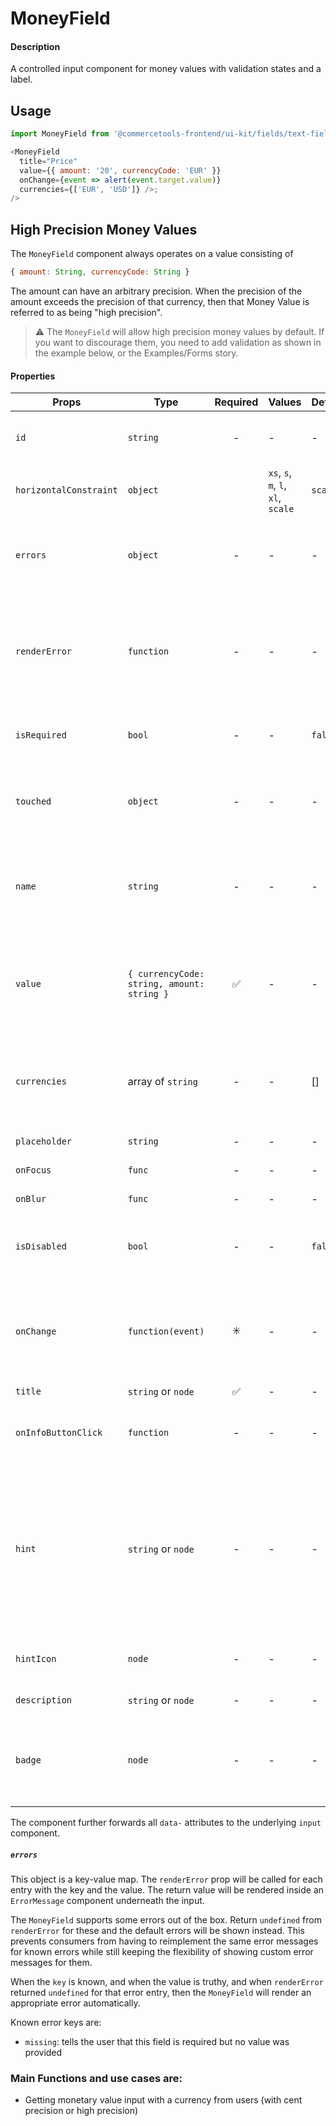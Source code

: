 # MoneyField

#### Description

A controlled input component for money values with validation states and a label.

## Usage

```js
import MoneyField from '@commercetools-frontend/ui-kit/fields/text-field';

<MoneyField
  title="Price"
  value={{ amount: '20', currencyCode: 'EUR' }}
  onChange={event => alert(event.target.value)}
  currencies={['EUR', 'USD']} />;
/>
```

## High Precision Money Values

The `MoneyField` component always operates on a value consisting of

```js
{ amount: String, currencyCode: String }
```

The amount can have an arbitrary precision. When the precision of the amount exceeds the precision of that currency, then that Money Value is referred to as being "high precision".

> ⚠️ The `MoneyField` will allow high precision money values by default. If you want to discourage them, you need to add validation as shown in the example below, or the Examples/Forms story.

#### Properties

| Props                  | Type                                       | Required | Values                             | Default | Description                                                                                                                                                                                                                                                           |
| ---------------------- | ------------------------------------------ | :------: | ---------------------------------- | ------- | --------------------------------------------------------------------------------------------------------------------------------------------------------------------------------------------------------------------------------------------------------------------- |
| `id`                   | `string`                                   |    -     | -                                  | -       | Used as HTML `id` property. An `id` is auto-generated when it is not specified.                                                                                                                                                                                       |
| `horizontalConstraint` | `object`                                   |          | `xs`, `s`, `m`, `l`, `xl`, `scale` | `scale` | Horizontal size limit of the input fields.                                                                                                                                                                                                                            |
| `errors`               | `object`                                   |    -     | -                                  | -       | A map of errors. Error messages for known errors are rendered automatically. Unknown errors will be forwarded to `renderError`.                                                                                                                                       |
| `renderError`          | `function`                                 |    -     | -                                  | -       | Called with custom errors, as `renderError(key, error)`. This function can return a message which will be wrapped in an `ErrorMessage`. It can also return `null` to show no error.                                                                                   |
| `isRequired`           | `bool`                                     |    -     | -                                  | `false` | Indicates if the value is required. Shows an the "required asterisk" if so.                                                                                                                                                                                           |
| `touched`              | `object`                                   |    -     | -                                  | -       | Indicates whether the `currencyCode` or `amount` fields were touched. Errors will only be shown when the field was touched.                                                                                                                                           |
| `name`                 | `string`                                   |    -     | -                                  | -       | The prefix used to create a HTML `name` property for the amount input field (`${name}.amount`) and the currency dropdown (`${name}.currencyCode`).                                                                                                                    |
| `value`                | `{ currencyCode: string, amount: string }` |    ✅    | -                                  | -       | Value of the input. Consists of the currency code and an amount. `amount` is a string representing the amount. A dot has to be used as the decimal separator.                                                                                                         |
| `currencies`           | array of `string`                          |    -     | -                                  | []      | List of possible currencies. When not provided or empty, the component renders a label with the value's currency instead of a dropdown.                                                                                                                               |
| `placeholder`          | `string`                                   |    -     | -                                  | -       | Placeholder text for the amount input                                                                                                                                                                                                                                 |
| `onFocus`              | `func`                                     |    -     | -                                  | -       | Called when input is focused.                                                                                                                                                                                                                                         |
| `onBlur`               | `func`                                     |    -     | -                                  | -       | Called when input is blurred                                                                                                                                                                                                                                          |
| `isDisabled`           | `bool`                                     |    -     | -                                  | `false` | Indicates that the input cannot be modified (e.g not authorised, or changes currently saving).                                                                                                                                                                        |
| `onChange`             | `function(event)`                          |    ✳️    | -                                  | -       | Called with the event of the input or dropdown when either the currency or the amount have changed. Either `onChange` or `onChangeValue` must be passed.                                                                                                              |
| `title`                | `string` or `node`                         |    ✅    | -                                  | -       | Title of the label                                                                                                                                                                                                                                                    |
| `onInfoButtonClick`    | `function`                                 |    -     | -                                  | -       | Function called when info button is pressed. Info button will only be visible when this prop is passed.                                                                                                                                                               |
| `hint`                 | `string` or `node`                         |    -     | -                                  | -       | Hint for the label. Provides a supplementary but important information regarding the behaviour of the input (e.g warn about uniqueness of a field, when it can only be set once), whereas `description` can describe it in more depth. Can also receive a `hintIcon`. |
| `hintIcon`             | `node`                                     |    -     | -                                  | -       | Icon to be displayed beside the hint text. Will only get rendered when `hint` is passed as well.                                                                                                                                                                      |
| `description`          | `string` or `node`                         |    -     | -                                  | -       | Provides a description for the title.                                                                                                                                                                                                                                 |
| `badge`                | `node`                                     |    -     | -                                  | -       | Badge to be displayed beside the label. Might be used to display additional information about the content of the field (E.g verified email)                                                                                                                           |

The component further forwards all `data-` attributes to the underlying `input` component.

##### `errors`

This object is a key-value map. The `renderError` prop will be called for each entry with the key and the value. The return value will be rendered inside an `ErrorMessage` component underneath the input.

The `MoneyField` supports some errors out of the box. Return `undefined` from `renderError` for these and the default errors will be shown instead. This prevents consumers from having to reimplement the same error messages for known errors while still keeping the flexibility of showing custom error messages for them.

When the `key` is known, and when the value is truthy, and when `renderError` returned `undefined` for that error entry, then the `MoneyField` will render an appropriate error automatically.

Known error keys are:

- `missing`: tells the user that this field is required but no value was provided

### Main Functions and use cases are:

- Getting monetary value input with a currency from users (with cent precision or high precision)
